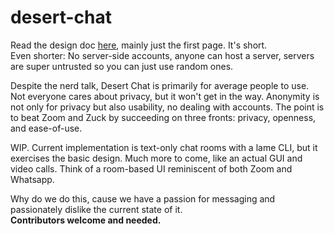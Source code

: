 # desert-chat
Read the design doc [here](https://docs.google.com/document/d/1BORD3gDLjhp_MjSfiBAAVqthWbmlx__7iy-Il8MSCx0/edit?usp=sharing), mainly just the first page. It's short. \
Even shorter: No server-side accounts, anyone can host a server, servers are super untrusted so you can just use random ones.

Despite the nerd talk, Desert Chat is primarily for average people to use. Not everyone cares about privacy, but it won't get in the way. Anonymity is not only for privacy but also usability, no dealing with accounts. The point is to beat Zoom and Zuck by succeeding on three fronts: privacy, openness, and ease-of-use.

WIP. Current implementation is text-only chat rooms with a lame CLI, but it exercises the basic design. Much more to come, like an actual GUI and video calls. Think of a room-based UI reminiscent of both Zoom and Whatsapp.

Why do we do this, cause we have a passion for messaging and passionately dislike the current state of it. \
**Contributors welcome and needed.**

